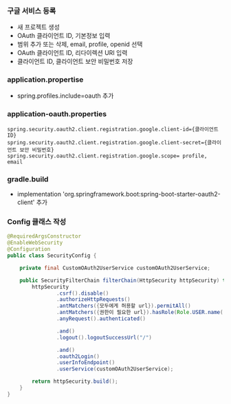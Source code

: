 ### 구글 서비스 등록
- 새 프로젝트 생성
- OAuth 클라이언트 ID, 기본정보 입력
- 범위 추가 또는 삭제, email, profile, openid 선택
- OAuth 클라이언트 ID, 리다이렉션 URI 입력
- 클라이언트 ID, 클라이언트 보안 비밀번호 저장

### application.propertise
- spring.profiles.include=oauth 추가

### application-oauth.properties
```
spring.security.oauth2.client.registration.google.client-id={클라이언트 ID}
spring.security.oauth2.client.registration.google.client-secret={클라이언트 보안 비밀번호}
spring.security.oauth2.client.registration.google.scope= profile, email
```

### gradle.build
- implementation 'org.springframework.boot:spring-boot-starter-oauth2-client' 추가

### Config 클래스 작성
```java
@RequiredArgsConstructor
@EnableWebSecurity
@Configuration
public class SecurityConfig {

    private final CustomOAuth2UserService customOAuth2UserService;

    public SecurityFilterChain filterChain(HttpSecurity httpSecurity) throws Exception {
        httpSecurity
                .csrf().disable()
                .authorizeHttpRequests()
                .antMatchers({모두에게 허용할 url}).permitAll()
                .antMatchers({권한이 필요한 url}).hasRole(Role.USER.name())
                .anyRequest().authenticated()

                .and()
                .logout().logoutSuccessUrl("/")

                .and()
                .oauth2Login()
                .userInfoEndpoint()
                .userService(customOAuth2UserService);

        return httpSecurity.build();
    }
}
```

